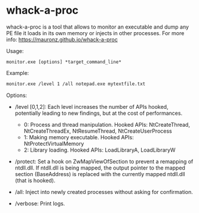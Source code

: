 # whack-a-proc

whack-a-proc is a tool that allows to monitor an executable and dump any PE file it loads in its own memory or injects in other processes.
For more info: https://mauronz.github.io/whack-a-proc

Usage:  
```
monitor.exe [options] *target_command_line*
```

Example:
```bash
monitor.exe /level 1 /all notepad.exe mytextfile.txt
```

Options:

- /level [0,1,2]:
    Each level increases the number of APIs hooked,
    potentially leading to new findings, but at the cost of performances.
	- 0: Process and thread manipulation.
	   Hooked APIs: NtCreateThread, NtCreateThreadEx, NtResumeThread, NtCreateUserProcess
	- 1: Making memory executable.
	   Hooked APIs: NtProtectVirtualMemory
	- 2: Library loading.
	   Hooked APIs: LoadLibraryA, LoadLibraryW

- /protect:
    Set a hook on ZwMapViewOfSection to prevent a remapping of ntdll.dll.
    If ntdll.dll is being mapped, the output pointer to the mapped section (BaseAddress)
    is replaced with the currently mapped ntdll.dll (that is hooked).

- /all:
    Inject into newly created processes without asking for confirmation.

- /verbose:
	Print logs.